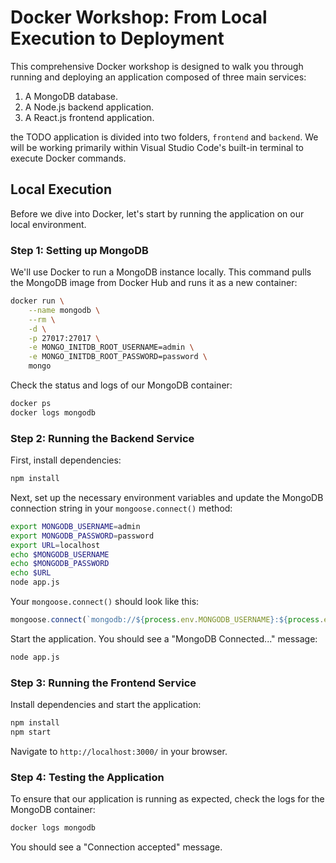 # Docker Workshop: From Local Execution to Deployment


This comprehensive Docker workshop is designed to walk you through running and deploying an application composed of three main services:

1. A MongoDB database.
2. A Node.js backend application.
3. A React.js frontend application.

the TODO application is divided into two folders, `frontend` and `backend`. We will be working primarily within Visual Studio Code's built-in terminal to execute Docker commands.


## Local Execution

Before we dive into Docker, let's start by running the application on our local environment.

### Step 1: Setting up MongoDB

We'll use Docker to run a MongoDB instance locally. This command pulls the MongoDB image from Docker Hub and runs it as a new container:

```bash
docker run \
    --name mongodb \
    --rm \
    -d \
    -p 27017:27017 \
    -e MONGO_INITDB_ROOT_USERNAME=admin \
    -e MONGO_INITDB_ROOT_PASSWORD=password \
    mongo
```

Check the status and logs of our MongoDB container:

```bash
docker ps
docker logs mongodb
```

### Step 2: Running the Backend Service

First, install dependencies:

```bash
npm install
```

Next, set up the necessary environment variables and update the MongoDB connection string in your `mongoose.connect()` method:

```bash
export MONGODB_USERNAME=admin
export MONGODB_PASSWORD=password
export URL=localhost
echo $MONGODB_USERNAME
echo $MONGODB_PASSWORD
echo $URL
node app.js
```

Your `mongoose.connect()` should look like this:
```javascript
mongoose.connect(`mongodb://${process.env.MONGODB_USERNAME}:${process.env.MONGODB_PASSWORD}@${process.env.URL}:27017/course-goals?authSource=admin`);
```

Start the application. You should see a "MongoDB Connected..." message:

```bash
node app.js
```

### Step 3: Running the Frontend Service

Install dependencies and start the application:

```bash
npm install
npm start
```

Navigate to `http://localhost:3000/` in your browser.

### Step 4: Testing the Application

To ensure that our application is running as expected, check the logs for the MongoDB container:

```bash
docker logs mongodb
```

You should see a "Connection accepted" message.